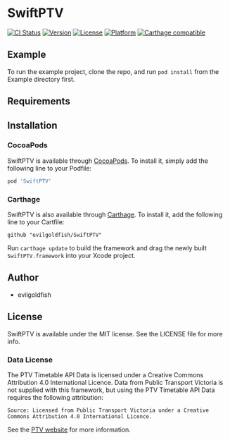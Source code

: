# SwiftPTV

[![CI Status](http://img.shields.io/travis/evilgoldfish/SwiftPTV.svg?style=flat)](https://travis-ci.org/evilgoldfish/SwiftPTV)
[![Version](https://img.shields.io/cocoapods/v/SwiftPTV.svg?style=flat)](http://cocoapods.org/pods/SwiftPTV)
[![License](https://img.shields.io/cocoapods/l/SwiftPTV.svg?style=flat)](http://cocoapods.org/pods/SwiftPTV)
[![Platform](https://img.shields.io/cocoapods/p/SwiftPTV.svg?style=flat)](http://cocoapods.org/pods/SwiftPTV)
[![Carthage compatible](https://img.shields.io/badge/Carthage-compatible-4BC51D.svg?style=flat)](https://github.com/Carthage/Carthage)

## Example

To run the example project, clone the repo, and run `pod install` from the Example directory first.

## Requirements

## Installation

### CocoaPods

SwiftPTV is available through [CocoaPods](http://cocoapods.org). To install
it, simply add the following line to your Podfile:

```ruby
pod 'SwiftPTV'
```

### Carthage

SwiftPTV is also available through [Carthage](https://github.com/Carthage/Carthage). To install
it, add the following line to your Cartfile:

```
github "evilgoldfish/SwiftPTV"
```

Run `carthage update` to build the framework and drag the newly built `SwiftPTV.framework` into your Xcode project.

## Author

* evilgoldfish

## License

SwiftPTV is available under the MIT license. See the LICENSE file for more info.

### Data License
The PTV Timetable API Data is licensed under a Creative Commons Attribution 4.0 International Licence. Data from Public Transport Victoria is not supplied with this framework, but using the PTV Timetable API Data requires the following attribution:

`Source: Licensed from Public Transport Victoria under a Creative Commons Attribution 4.0 International Licence.`

See the [PTV website](https://www.ptv.vic.gov.au/about-ptv/ptv-data-and-reports/digital-products/ptv-timetable-api/) for more information.
